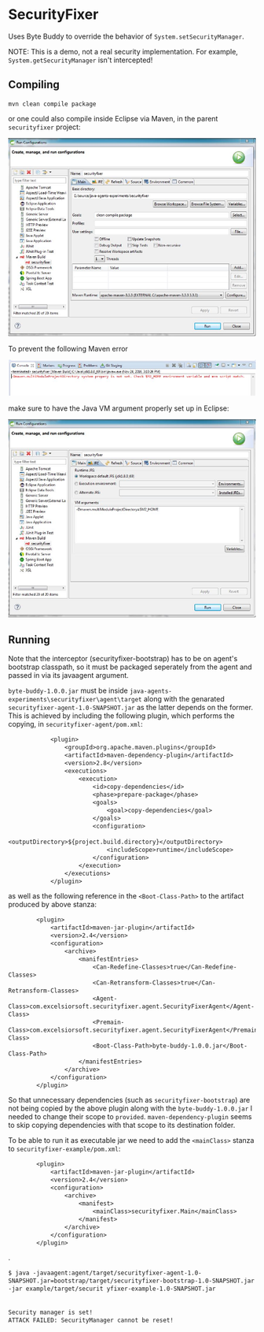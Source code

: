 # SecurityFixer

Uses Byte Buddy to override the behavior of `System.setSecurityManager`.

NOTE: This is a demo, not a real security implementation.  For example, `System.getSecurityManager` isn't intercepted!  

## Compiling

```
mvn clean compile package
```

or one could also compile inside Eclipse via Maven, in the parent ``securityfixer`` project:


![Main Tab](https://github.com/excelsiorsoft/java-agents-experiments/blob/master/images/Capture.JPG)

To prevent the following Maven error

![Maven Eclipse Error](https://github.com/excelsiorsoft/java-agents-experiments/blob/master/images/Capture3.JPG)

 make sure to have the Java VM argument properly set up in Eclipse:


![JRE Tab](https://github.com/excelsiorsoft/java-agents-experiments/blob/master/images/Capture2.JPG)

## Running

Note that the interceptor (securityfixer-bootstrap) has to be on agent's bootstrap classpath, so
it must be packaged seperately from the agent and passed in via its javaagent argument.

`byte-buddy-1.0.0.jar` must be inside `java-agents-experiments\securityfixer\agent\target` along with the genarated `securityfixer-agent-1.0-SNAPSHOT.jar` as the latter depends on the former.  This is achieved by including the following plugin, which performs the copying, in `securityfixer-agent/pom.xml`: 

    
    			<plugin>
    				<groupId>org.apache.maven.plugins</groupId>
    				<artifactId>maven-dependency-plugin</artifactId>
    				<version>2.8</version>
    				<executions>
    					<execution>
    						<id>copy-dependencies</id>
    						<phase>prepare-package</phase>
    						<goals>
    							<goal>copy-dependencies</goal>
    						</goals>
    						<configuration>
    							<outputDirectory>${project.build.directory}</outputDirectory>
    							<includeScope>runtime</includeScope>
    						</configuration>
    					</execution>
    				</executions>
    			</plugin>
    
as well as the following reference in the `<Boot-Class-Path>` to the artifact produced by above stanza:

			<plugin>
				<artifactId>maven-jar-plugin</artifactId>
				<version>2.4</version>
				<configuration>
					<archive>
						<manifestEntries>
							<Can-Redefine-Classes>true</Can-Redefine-Classes>
							<Can-Retransform-Classes>true</Can-Retransform-Classes>
							<Agent-Class>com.excelsiorsoft.securityfixer.agent.SecurityFixerAgent</Agent-Class>
							<Premain-Class>com.excelsiorsoft.securityfixer.agent.SecurityFixerAgent</Premain-Class>
							<Boot-Class-Path>byte-buddy-1.0.0.jar</Boot-Class-Path>
						</manifestEntries>
					</archive>
				</configuration>
			</plugin>


So that unnecessary dependencies (such as `securityfixer-bootstrap`) are not being copied by the above plugin along with the `byte-buddy-1.0.0.jar` I needed to change their scope to `provided`.  `maven-dependency-plugin` seems to skip copying dependencies with that scope to its destination folder.

To be able to run it as executable jar we need to add the `<mainClass>` stanza to `securityfixer-example/pom.xml`:

    		<plugin>
				<artifactId>maven-jar-plugin</artifactId>
				<version>2.4</version>
				<configuration>
					<archive>
						<manifest>
							<mainClass>securityfixer.Main</mainClass>
						</manifest>
					</archive>
				</configuration>
			</plugin>

.


    $ java -javaagent:agent/target/securityfixer-agent-1.0-SNAPSHOT.jar=bootstrap/target/securityfixer-bootstrap-1.0-SNAPSHOT.jar -jar example/target/securit yfixer-example-1.0-SNAPSHOT.jar


    Security manager is set!    
    ATTACK FAILED: SecurityManager cannot be reset!






